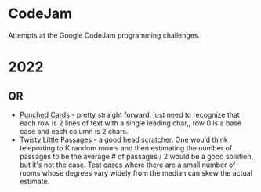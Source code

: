# CodeJam

Attempts at the Google CodeJam programming challenges.

# 2022
## QR
* [Punched Cards](https://codingcompetitions.withgoogle.com/codejam/round/0000000000876ff1/0000000000a4621b) - pretty straight forward, just need to recognize that each row is 2 lines of text with a single leading char,, row 0 is a base case and each column is 2 chars.
* [Twisty Little Passages](https://codingcompetitions.withgoogle.com/codejam/round/0000000000876ff1/0000000000a45fc0) - a good head scratcher. One would think teleporting to K random rooms and then estimating the number of passages to be the average # of passages / 2 would be a good solution, but it's not the case. Test cases where there are a small number of rooms whose degrees vary widely from the median can skew the actual estimate.
